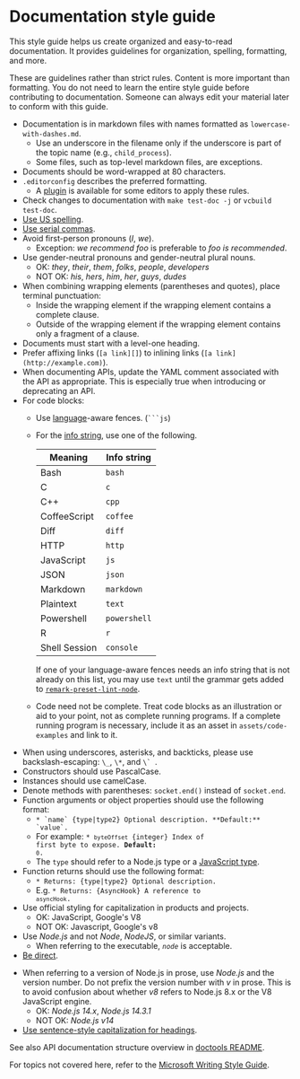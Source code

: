 # Documentation style guide

This style guide helps us create organized and easy-to-read documentation. It
provides guidelines for organization, spelling, formatting, and more.

These are guidelines rather than strict rules. Content is more important than
formatting. You do not need to learn the entire style guide before contributing
to documentation. Someone can always edit your material later to conform with
this guide.

* Documentation is in markdown files with names formatted as
  `lowercase-with-dashes.md`.
  * Use an underscore in the filename only if the underscore is part of the
    topic name (e.g., `child_process`).
  * Some files, such as top-level markdown files, are exceptions.
* Documents should be word-wrapped at 80 characters.
* `.editorconfig` describes the preferred formatting.
  * A [plugin][] is available for some editors to apply these rules.
* Check changes to documentation with `make test-doc -j` or `vcbuild test-doc`.
* [Use US spelling][].
* [Use serial commas][].
* Avoid first-person pronouns (_I_, _we_).
  * Exception: _we recommend foo_ is preferable to _foo is recommended_.
* Use gender-neutral pronouns and gender-neutral plural nouns.
  * OK: _they_, _their_, _them_, _folks_, _people_, _developers_
  * NOT OK: _his_, _hers_, _him_, _her_, _guys_, _dudes_
* When combining wrapping elements (parentheses and quotes), place terminal
  punctuation:
  * Inside the wrapping element if the wrapping element contains a complete
    clause.
  * Outside of the wrapping element if the wrapping element contains only a
    fragment of a clause.
* Documents must start with a level-one heading.
* Prefer affixing links (`[a link][]`) to inlining links
  (`[a link](http://example.com)`).
* When documenting APIs, update the YAML comment associated with the API as
  appropriate. This is especially true when introducing or deprecating an API.
* For code blocks:
  * Use [language][]-aware fences. (<code>\`\`\`js</code>)

  * For the [info string][], use one of the following.

    | Meaning       | Info string  |
    | ------------- | ------------ |
    | Bash          | `bash`       |
    | C             | `c`          |
    | C++           | `cpp`        |
    | CoffeeScript  | `coffee`     |
    | Diff          | `diff`       |
    | HTTP          | `http`       |
    | JavaScript    | `js`         |
    | JSON          | `json`       |
    | Markdown      | `markdown`   |
    | Plaintext     | `text`       |
    | Powershell    | `powershell` |
    | R             | `r`          |
    | Shell Session | `console`    |

    If one of your language-aware fences needs an info string that is not
    already on this list, you may use `text` until the grammar gets added to
    [`remark-preset-lint-node`][].

  * Code need not be complete. Treat code blocks as an illustration or aid to
    your point, not as complete running programs. If a complete running program
    is necessary, include it as an asset in `assets/code-examples` and link to
    it.
* When using underscores, asterisks, and backticks, please use
  backslash-escaping: `\_`, `\*`, and ``\` ``.
* Constructors should use PascalCase.
* Instances should use camelCase.
* Denote methods with parentheses: `socket.end()` instead of `socket.end`.
* Function arguments or object properties should use the following format:
  * ``* `name` {type|type2} Optional description. **Default:** `value`.``
  <!--lint disable maximum-line-length remark-lint-->
  * For example: <code>\* `byteOffset` {integer} Index of first byte to expose. **Default:** `0`.</code>
  <!--lint enable maximum-line-length remark-lint-->
  * The `type` should refer to a Node.js type or a [JavaScript type][].
* Function returns should use the following format:
  * <code>\* Returns: {type|type2} Optional description.</code>
  * E.g. <code>\* Returns: {AsyncHook} A reference to `asyncHook`.</code>
* Use official styling for capitalization in products and projects.
  * OK: JavaScript, Google's V8
  <!--lint disable prohibited-strings remark-lint-->
  * NOT OK: Javascript, Google's v8
* Use _Node.js_ and not _Node_, _NodeJS_, or similar variants.
  <!-- lint enable prohibited-strings remark-lint-->
  * When referring to the executable, _`node`_ is acceptable.
* [Be direct][].

<!-- lint disable prohibited-strings remark-lint-->

* When referring to a version of Node.js in prose, use _Node.js_ and the version
  number. Do not prefix the version number with _v_ in prose. This is to avoid
  confusion about whether _v8_ refers to Node.js 8.x or the V8 JavaScript
  engine.
  <!-- lint enable prohibited-strings remark-lint-->
  * OK: _Node.js 14.x_, _Node.js 14.3.1_
  * NOT OK: _Node.js v14_
* [Use sentence-style capitalization for headings][].

See also API documentation structure overview in [doctools README][].

For topics not covered here, refer to the [Microsoft Writing Style Guide][].

[Be direct]: https://docs.microsoft.com/en-us/style-guide/word-choice/use-simple-words-concise-sentences
[Javascript type]: https://developer.mozilla.org/en-US/docs/Web/JavaScript/Guide/Grammar_and_types#Data_structures_and_types
[Microsoft Writing Style Guide]: https://docs.microsoft.com/en-us/style-guide/welcome/
[Use US spelling]: https://docs.microsoft.com/en-us/style-guide/word-choice/use-us-spelling-avoid-non-english-words
[Use sentence-style capitalization for headings]: https://docs.microsoft.com/en-us/style-guide/scannable-content/headings#formatting-headings
[Use serial commas]: https://docs.microsoft.com/en-us/style-guide/punctuation/commas
[`remark-preset-lint-node`]: https://github.com/nodejs/remark-preset-lint-node
[doctools README]: ../../tools/doc/README.md
[info string]: https://github.github.com/gfm/#info-string
[language]: https://github.com/highlightjs/highlight.js/blob/HEAD/SUPPORTED_LANGUAGES.md
[plugin]: https://editorconfig.org/#download

